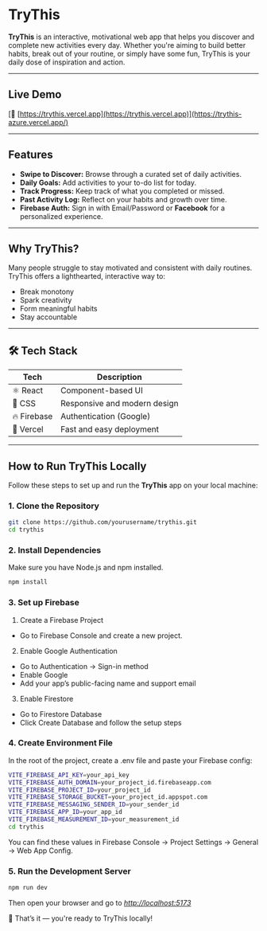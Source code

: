 # TryThis

**TryThis** is an interactive, motivational web app that helps you discover and complete new activities every day. Whether you're aiming to build better habits, break out of your routine, or simply have some fun, TryThis is your daily dose of inspiration and action.

---

## Live Demo

[🔗 [https://trythis.vercel.app](https://trythis.vercel.app)](https://trythis-azure.vercel.app/)

---

## Features

- **Swipe to Discover:** Browse through a curated set of daily activities.
- **Daily Goals:** Add activities to your to-do list for today.
- **Track Progress:** Keep track of what you completed or missed.
- **Past Activity Log:** Reflect on your habits and growth over time.
- **Firebase Auth:** Sign in with Email/Password or **Facebook** for a personalized experience.

---

## Why TryThis?

Many people struggle to stay motivated and consistent with daily routines. TryThis offers a lighthearted, interactive way to:

- Break monotony
- Spark creativity
- Form meaningful habits
- Stay accountable

---

## 🛠️ Tech Stack

| Tech        | Description                  |
| ----------- | ---------------------------- |
| ⚛️ React  | Component-based UI             |
| 🎨 CSS      | Responsive and modern design |
| 🔥 Firebase | Authentication (Google)      |
| 🚀 Vercel   | Fast and easy deployment     |

---

## How to Run TryThis Locally

Follow these steps to set up and run the **TryThis** app on your local machine:

### 1. Clone the Repository

```bash
git clone https://github.com/yourusername/trythis.git
cd trythis
```

### 2. Install Dependencies

Make sure you have Node.js and npm installed.

```bash
npm install
```

### 3. Set up Firebase

1) Create a Firebase Project

* Go to Firebase Console and create a new project.

2) Enable Google Authentication

* Go to Authentication → Sign-in method
* Enable Google
* Add your app’s public-facing name and support email

3) Enable Firestore

* Go to Firestore Database
* Click Create Database and follow the setup steps

### 4. Create Environment File

In the root of the project, create a .env file and paste your Firebase config:

```bash
VITE_FIREBASE_API_KEY=your_api_key
VITE_FIREBASE_AUTH_DOMAIN=your_project_id.firebaseapp.com
VITE_FIREBASE_PROJECT_ID=your_project_id
VITE_FIREBASE_STORAGE_BUCKET=your_project_id.appspot.com
VITE_FIREBASE_MESSAGING_SENDER_ID=your_sender_id
VITE_FIREBASE_APP_ID=your_app_id
VITE_FIREBASE_MEASUREMENT_ID=your_measurement_id
cd trythis
```

You can find these values in Firebase Console → Project Settings → General → Web App Config.

### 5. Run the Development Server

```bash
npm run dev
```

Then open your browser and go to *[http://localhost:5173]()*

🎉 That’s it — you're ready to TryThis locally!
